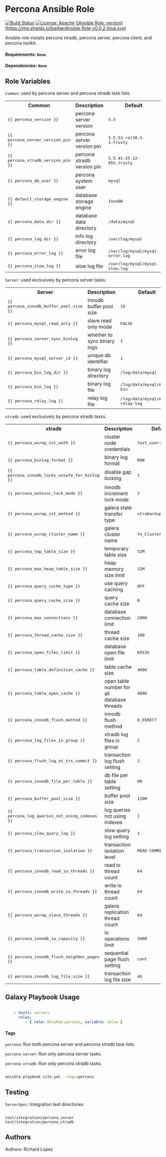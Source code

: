 Percona Ansible Role
====================
[![Build Status](https://travis-ci.org/MetaRed/percona_ansible_role.svg?branch=master)](https://travis-ci.org/MetaRed/percona_ansible_role)
[![License: Apache](https://img.shields.io/badge/License-Apache_2.0-red.svg)](http://www.apache.org/licenses/LICENSE-2.0)
[![Ansible Role: version](https://img.shields.io/badge/Ansible Role-v0.0.2-blue.svg)](https://github.com/MetaRed/percona_ansible_role/releases/tag/v0.0.2)


Ansible role installs percona xtradb, percona server, percona client, and percona toolkit.

#### Requirements: `None`
#### Dependencies: `None`

Role Variables
--------------

`Common`: used by percona server and percona xtradb task lists.
<table>
  <tr>
    <th>Common</th>
    <th>Description</th>
    <th>Default</th>
  </tr>
  <tr>
    <td><tt>{{ percona_version }}</tt></td>
    <td>percona server version</td>
    <td><tt>5.5</tt></td>
  </tr>
  <tr>
    <td><tt>{{ percona_server_version_pin }}</tt></td>
    <td>percona server version pin</td>
    <td><tt>5.5.53-rel38.5-1.trusty</tt></td>
  </tr>
  <tr>
    <td><tt>{{ percona_xtradb_version_pin }}</tt></td>
    <td>percona xtradb version pin</td>
    <td><tt>5.5.41-25.12-855.trusty</tt></td>
  </tr>
  <tr>
    <td><tt>{{ percona_db_user }}</tt></td>
    <td>percona system user</td>
    <td><tt>mysql</tt></td>
  </tr>
  <tr>
    <td><tt>{{ default_storage_engine }}</tt></td>
    <td>database storage engine</td>
    <td><tt>InnoDB</tt></td>
  </tr>
  <tr>
    <td><tt>{{ percona_data_dir }}</tt></td>
    <td>database data directory</td>
    <td><tt>/data/mysql</tt></td>
  </tr>
  <tr>
    <td><tt>{{ percona_log_dir }}</tt></td>
    <td>info log directory</td>
    <td><tt>/var/log/mysql</tt></td>
  </tr>
  <tr>
    <td><tt>{{ percona_error_log }}</tt></td>
    <td>error log file</td>
    <td><tt>/var/log/mysql/mysql-error.log</tt></td>
  </tr>
  <tr>
    <td><tt>{{ percona_slow_log }}</tt></td>
    <td>slow log file</td>
    <td><tt>/var/log/mysql/mysql-slow.log</tt></td>
  </tr>
  </table>

`Server`: used exclusively by percona server tasks.
<table>
  <tr>
    <th>Server</th>
    <th>Description</th>
    <th>Default</th>
  </tr>
  <tr>
    <td><tt>{{ percona_innodb_buffer_pool_size }}</tt></td>
    <td>innodb buffer pool size</td>
    <td><tt>1G</tt></td>
  </tr>
  <tr>
    <td><tt>{{ percona_mysql_read_only }}</tt></td>
    <td>slave read only mode</td>
    <td><tt>FALSE</tt></td>
  </tr>
  <tr>
    <td><tt>{{ percona_server_sync_binlog }}</tt></td>
    <td>whether to sync binary logs</td>
    <td><tt>1</tt></td>
  </tr>
  <tr>
    <td><tt>{{ percona_mysql_server_id }}</tt></td>
    <td>unique db identifier</td>
    <td><tt>1</tt></td>
  </tr>
  <tr>
    <td><tt>{{ percona_bin_log_dir }}</tt></td>
    <td>binary log directory</td>
    <td><tt>/log/data/mysql</tt></td>
  </tr>
  <tr>
    <td><tt>{{ percona_bin_log }}</tt></td>
    <td>binary log file</td>
    <td><tt>/log/data/mysql/mysql-bin</tt></td>
  </tr>
  <tr>
    <td><tt>{{ percona_relay_log }}</tt></td>
    <td>relay log file</td>
    <td><tt>/log/data/mysql/mysql-relay-log</tt></td>
  </tr>
</table>

`xtradb`: used exclusively by percona xtradb tasks.
<table>
<tr>
  <th>xtradb</th>
  <th>Description</th>
  <th>Default</th>
</tr>
<tr>
  <td><tt>{{ percona_wsrep_sst_auth }}</tt></td>
  <td>cluster node credentials</td>
  <td><tt>test_user:test_pass</tt></td>
</tr>
<tr>
  <td><tt>{{ percona_binlog_format }}</tt></td>
  <td>binary log format</td>
  <td><tt>ROW</tt></td>
</tr>
<tr>
  <td><tt>{{ percona_innodb_locks_unsafe_for_binlog }}</tt></td>
  <td>disable gap locking</td>
  <td><tt>1</tt></td>
</tr>
<tr>
  <td><tt>{{ percona_autoinc_lock_mode }}</tt></td>
  <td>innodb increment lock mode</td>
  <td><tt>2</tt></td>
</tr>
<tr>
  <td><tt>{{ percona_wsrep_sst_method }}</tt></td>
  <td>galera state transfer type</td>
  <td><tt>xtrabackup</tt></td>
</tr>
<tr>
  <td><tt>{{ percona_wsrep_cluster_name }}</tt></td>
  <td>galera cluster name</td>
  <td><tt>Yo_Cluster_Rox</tt></td>
</tr>
<tr>
  <td><tt>{{ percona_tmp_table_size }}</tt></td>
  <td>temporary table size</td>
  <td><tt>32M</tt></td>
</tr>
<tr>
  <td><tt>{{ percona_max_heap_table_size }}</tt></td>
  <td>heap memory size limit</td>
  <td><tt>32M</tt></td>
</tr>
<tr>
  <td><tt>{{ percona_query_cache_type }}</tt></td>
  <td>use query caching</td>
  <td><tt>OFF</tt></td>
</tr>
<tr>
  <td><tt>{{ percona_query_cache_size }}</tt></td>
  <td>query cache size</td>
  <td><tt>0</tt></td>
</tr>
<tr>
  <td><tt>{{ percona_max_connections }}</tt></td>
  <td>database connection limit</td>
  <td><tt>2000</tt></td>
</tr>
<tr>
  <td><tt>{{ percona_thread_cache_size }}</tt></td>
  <td>thread cache size</td>
  <td><tt>100</tt></td>
</tr>
<tr>
  <td><tt>{{ percona_open_files_limit }}</tt></td>
  <td>database open file limit</td>
  <td><tt>65535</tt></td>
</tr>
<tr>
  <td><tt>{{ percona_table_definition_cache }}</tt></td>
  <td>table cache size</td>
  <td><tt>4096</tt></td>
</tr>
<tr>
  <td><tt>{{ percona_table_open_cache }}</tt></td>
  <td>open table number for all database threads</td>
  <td><tt>4096</tt></td>
</tr>
<tr>
  <td><tt>{{ percona_innodb_flush_method }}</tt></td>
  <td>innodb flush method</td>
  <td><tt>O_DIRECT</tt></td>
</tr>
<tr>
  <td><tt>{{ percona_log_files_in_group }}</tt></td>
  <td>xtradb log files in group</td>
  <td><tt>2</tt></td>
</tr>
<tr>
  <td><tt>{{ percona_flush_log_at_trx_commit }}</tt></td>
  <td>transaction log flush setting</td>
  <td><tt>2</tt></td>
</tr>
<tr>
  <td><tt>{{ percona_innodb_file_per_table }}</tt></td>
  <td>db file per table setting</td>
  <td><tt>ON</tt></td>
</tr>
<tr>
  <td><tt>{{ percona_buffer_pool_size }}</tt></td>
  <td>buffer pool size</td>
  <td><tt>128M</tt></td>
</tr>
<tr>
  <td><tt>{{ percona_log_queries_not_using_indexes }}</tt></td>
  <td>log queries not using indexes</td>
  <td><tt>1</tt></td>
</tr>
<tr>
  <td><tt>{{ percona_slow_query_log }}</tt></td>
  <td>slow query log setting</td>
  <td><tt>1</tt></td>
</tr>
<tr>
  <td><tt>{{ percona_transaction_isolation }}</tt></td>
  <td>transaction isolation level</td>
  <td><tt>READ-COMMITTED</tt></td>
</tr>
<tr>
  <td><tt>{{ percona_innodb_read_io_threads }}</tt></td>
  <td>read io thread count</td>
  <td><tt>64</tt></td>
</tr>
<tr>
  <td><tt>{{ percona_innodb_write_io_threads }}</tt></td>
  <td>write io thread count</td>
  <td><tt>64</tt></td>
</tr>
<tr>
  <td><tt>{{ percona_wsrep_slave_threads }}</tt></td>
  <td>galera replication thread count</td>
  <td><tt>64</tt></td>
</tr>
<tr>
  <td><tt>{{ percona_innodb_io_capacity }}</tt></td>
  <td>io operations limit</td>
  <td><tt>2000</tt></td>
</tr>
<tr>
  <td><tt>{{ percona_innodb_flush_neighbor_pages }}</tt></td>
  <td>sequential page flush setting</td>
  <td><tt>cont</tt></td>
</tr>
<tr>
  <td><tt>{{ percona_innodb_log_file_size }}</tt></td>
  <td>transaction log file size</td>
  <td><tt>4G</tt></td>
</tr>
<tr>
</table>

Galaxy Playbook Usage
---------------------
```yaml

    - hosts: servers
      roles:
         - { role: MetaRed.percona, variable: value }
```


#### Tags
`percona`: Run both percona server and percona xtradb task lists.

`percona-server`: Run only percona server tasks.

`percona-xtradb`: Run only percona xtradb tasks.

```bash

ansible-playbook site.yml --tags=percona

```


Testing
-------

`ServerSpec`: Integration test directories


```

test/integration/percona_server
test/integration/percona_xtradb
```

Authors
-------

Authors: Richard Lopez
